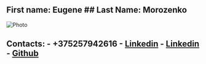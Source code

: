 ## First name: **Eugene** ## Last Name: **Morozenko**
![Photo](https://sun9-34.userapi.com/impg/o0E91uCHZQV60VADn4BfqZYetQOoThWfbTG-6g/v2SpWsbsfdU.jpg?size=137x140&quality=96&proxy=1&sign=364a8c75f508f641399bd871fabc6c35&type=album)

## Contacts: - **+375257942616** - [**Linkedin**](https://www.linkedin.com/in/eugenemorozenko/)   - [**Linkedin**](https://www.linkedin.com/in/eugenemorozenko/) - [**Github**](https://github.com/Front-Eugene)